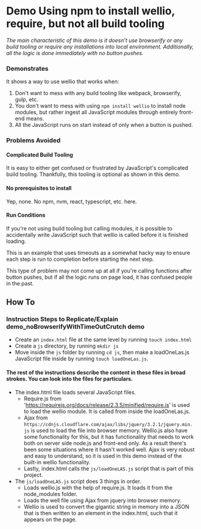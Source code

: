 # Demo Using npm to install wellio, require, but not all build tooling
_The main characteristic of this demo is it doesn't use browserify or any build tooling or require any installations into local environment. Additionally, all the logic is done immediately with no button pushes._

### Demonstrates
It shows a way to use wellio that works when:
1. Don't want to mess with any build tooling like webpack, browserify, gulp, etc.
2. You don't want to mess with using `npm install wellio` to install node modules, but rather ingest all JavaScript modules through entirely front-end means.
3. All the JavaScript runs on start instead of only when a button is pushed.

### Problems Avoided
#### Complicated Build Tooling
It is easy to either get confused or frustrated by JavaScript's complicated build tooling. Thankfully, this tooling is optional as shown in this demo.

#### No prerequisites to install
Yep, none. No npm, nvm, react, typescript, etc. here.

#### Run Conditions
If you're not using build tooling but calling modules, it is possible to accidentally write JavaScript such that wellio is called before it is finished loading.

This is an example that uses timeouts as a somewhat hacky way to ensure each step is run to completion before starting the next step.

This type of problem may not come up at all if you're calling functions after button pushes, but if all the logic runs on page load, it has confused people in the past.

## How To

### Instruction Steps to Replicate/Explain demo_noBrowserifyWithTimeOutCrutch demo
- Create an `index.html` file at the same level by running `touch index.html`
- Create a `js` directory, by running `mkdir js`
- Move inside the `js` folder by running `cd js`, then make a loadOneLas.js JavaScript file inside by running `touch loadOneLas.js`.
#### The rest of the instructions describe the content in these files in broad strokes. You can look into the files for particulars.
- The index.html file loads several JavaScript files.
  - Require.js from 'https://requirejs.org/docs/release/2.3.5/minified/require.js' is used to load the wellio module. It is called from inside the loadOneLas.js.
  - Ajax from `https://cdnjs.cloudflare.com/ajax/libs/jquery/3.2.1/jquery.min.js` is used to load the file into browser memory. Wellio.js also have some functionality for this, but it has functionality that needs to work both on server side node.js and front-end only. As a result there's been some situations where it hasn't worked well. Ajax is very robust and easy to understand, so it is used in this demo instead of the built-in wellio functionality.
  - Lastly, index.html calls the `js/loadOneLAS.js` script that is part of this project.
- The `js/loadOneLAS.js` script does 3 things in order.
  - Loads wellio.js with the help of require.js. It loads it from the node_modules folder.
  - Loads the well file using Ajax from jquery into browser memory.
  - Wellio is used to convert the gigantic string in memory into a JSON that is then written to an element in the index.html, such that it appears on the page.